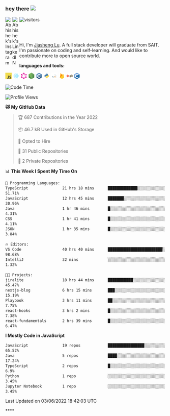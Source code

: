 ### hey there <img src="https://media.giphy.com/media/hvRJCLFzcasrR4ia7z/giphy.gif" width="25px">
<a href="https://www.instagram.com/jiashengluljs/">
  <img align="left" alt="Abhishek's Instagram" width="22px" src="https://raw.githubusercontent.com/hussainweb/hussainweb/main/icons/instagram.png" />
</a>
<a href="https://www.linkedin.com/in/jiashenglujob/">
  <img align="left" alt="Abhishek's LinkedIN" width="22px" src="https://raw.githubusercontent.com/peterthehan/peterthehan/master/assets/linkedin.svg" />
</a>

![visitors](https://visitor-badge.glitch.me/badge?page_id=jonsnowljs.visitor-badge&left_color=green&right_color=red)

<br />
<br />

Hi, I'm [Jiasheng Lu](https://jonsnowljs.github.io/portfolio/). A full stack developer will graduate from SAIT. I'm passionate on coding and self-learning. And would like to contribute more to open source world.

**languages and tools:**  

<code><img height="20" src="https://raw.githubusercontent.com/github/explore/80688e429a7d4ef2fca1e82350fe8e3517d3494d/topics/javascript/javascript.png"></code>
<code><img height="20" src="https://raw.githubusercontent.com/github/explore/80688e429a7d4ef2fca1e82350fe8e3517d3494d/topics/react/react.png"></code>
<code><img height="20" src="https://raw.githubusercontent.com/github/explore/5c058a388828bb5fde0bcafd4bc867b5bb3f26f3/topics/graphql/graphql.png"></code>
<code><img height="20" src="https://raw.githubusercontent.com/github/explore/80688e429a7d4ef2fca1e82350fe8e3517d3494d/topics/nodejs/nodejs.png"></code>
<code><img height="20" src="https://raw.githubusercontent.com/github/explore/80688e429a7d4ef2fca1e82350fe8e3517d3494d/topics/cpp/cpp.png"></code>
<code><img height="20" src="https://raw.githubusercontent.com/github/explore/80688e429a7d4ef2fca1e82350fe8e3517d3494d/topics/python/python.png"></code>
<code><img height="20" src="https://raw.githubusercontent.com/github/explore/80688e429a7d4ef2fca1e82350fe8e3517d3494d/topics/mysql/mysql.png"></code>
<code><img height="20" src="https://raw.githubusercontent.com/github/explore/80688e429a7d4ef2fca1e82350fe8e3517d3494d/topics/firebase/firebase.png"></code>
<code><img height="20" src="https://raw.githubusercontent.com/github/explore/80688e429a7d4ef2fca1e82350fe8e3517d3494d/topics/git/git.png"></code>
<code><img height="20" src="https://github.com/jonsnowljs/portfolio/blob/master/src/assets/img/skill/c.svg"></code>


<!--START_SECTION:waka-->
![Code Time](http://img.shields.io/badge/Code%20Time-0%20secs-blue)

![Profile Views](http://img.shields.io/badge/Profile%20Views-5-blue)

**🐱 My GitHub Data** 

> 🏆 687 Contributions in the Year 2022
 > 
> 📦 46.7 kB Used in GitHub's Storage 
 > 
> 💼 Opted to Hire
 > 
> 📜 31 Public Repositories 
 > 
> 🔑 2 Private Repositories  
 > 
📊 **This Week I Spent My Time On** 

```text
💬 Programming Languages: 
TypeScript               21 hrs 18 mins      █████████████░░░░░░░░░░░░   51.71% 
JavaScript               12 hrs 45 mins      ███████░░░░░░░░░░░░░░░░░░   30.96% 
Java                     1 hr 46 mins        █░░░░░░░░░░░░░░░░░░░░░░░░   4.31% 
CSS                      1 hr 41 mins        █░░░░░░░░░░░░░░░░░░░░░░░░   4.11% 
JSON                     1 hr 35 mins        █░░░░░░░░░░░░░░░░░░░░░░░░   3.84%

🔥 Editors: 
VS Code                  40 hrs 40 mins      ████████████████████████░   98.68% 
IntelliJ                 32 mins             ░░░░░░░░░░░░░░░░░░░░░░░░░   1.32%

🐱‍💻 Projects: 
jiralite                 18 hrs 44 mins      ███████████░░░░░░░░░░░░░░   45.47% 
nextjs-blog              6 hrs 15 mins       ███░░░░░░░░░░░░░░░░░░░░░░   15.19% 
Playbook                 3 hrs 11 mins       ██░░░░░░░░░░░░░░░░░░░░░░░   7.75% 
react-hooks              3 hrs 2 mins        █░░░░░░░░░░░░░░░░░░░░░░░░   7.38% 
react-fundamentals       2 hrs 39 mins       █░░░░░░░░░░░░░░░░░░░░░░░░   6.47%

```

**I Mostly Code in JavaScript** 

```text
JavaScript               19 repos            ████████████████░░░░░░░░░   65.52% 
Java                     5 repos             ████░░░░░░░░░░░░░░░░░░░░░   17.24% 
TypeScript               2 repos             █░░░░░░░░░░░░░░░░░░░░░░░░   6.9% 
Python                   1 repo              ░░░░░░░░░░░░░░░░░░░░░░░░░   3.45% 
Jupyter Notebook         1 repo              ░░░░░░░░░░░░░░░░░░░░░░░░░   3.45%

```



 Last Updated on 03/06/2022 18:42:03 UTC
<!--END_SECTION:waka-->****

